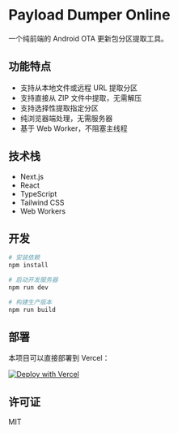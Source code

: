 # Payload Dumper Online

一个纯前端的 Android OTA 更新包分区提取工具。

## 功能特点

- 支持从本地文件或远程 URL 提取分区
- 支持直接从 ZIP 文件中提取，无需解压
- 支持选择性提取指定分区
- 纯浏览器端处理，无需服务器
- 基于 Web Worker，不阻塞主线程

## 技术栈

- Next.js
- React
- TypeScript
- Tailwind CSS
- Web Workers

## 开发

```bash
# 安装依赖
npm install

# 启动开发服务器
npm run dev

# 构建生产版本
npm run build
```

## 部署

本项目可以直接部署到 Vercel：

[![Deploy with Vercel](https://vercel.com/button)](https://vercel.com/new/clone?repository-url=https://github.com/yourusername/payload-dumper-online)

## 许可证

MIT
